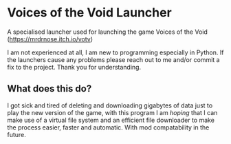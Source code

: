 # Voices of the Void Launcher
A specialised launcher used for launching the game Voices of the Void (https://mrdrnose.itch.io/votv)

I am not experienced at all, I am new to programming especially in Python. If the launchers cause any problems please reach out to me and/or commit a fix to the project. Thank you for understanding.

## What does this do?
I got sick and tired of deleting and downloading gigabytes of data just to play the new version of the game, with this program I am *hoping* that I can make use of a virtual file system and an efficient file downloader to make the process easier, faster and automatic. With mod compatability in the future.
